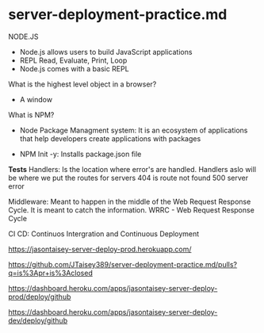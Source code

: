 # server-deployment-practice.md

NODE.JS
- Node.js allows users to build JavaScript applications
- REPL Read, Evaluate, Print, Loop
- Node.js comes with a basic REPL

What is the highest level object in a browser?
- A window

What is NPM?
- Node Package Managment system: It is an ecosystem of applications that help developers create applications with packages

- NPM Init -y: Installs package.json file

__Tests__
Handlers: Is the location where error's are handled. Handlers aslo will be where we put the routes for servers
404 is route not found
500 server error

Middleware: Meant to happen in the middle of the Web Request Response Cycle. It is meant to catch the information.
WRRC - Web Request Response Cycle

CI CD: Continuos Intergration and Continuous Deployment

https://jasontaisey-server-deploy-prod.herokuapp.com/

https://github.com/JTaisey389/server-deployment-practice.md/pulls?q=is%3Apr+is%3Aclosed

https://dashboard.heroku.com/apps/jasontaisey-server-deploy-prod/deploy/github

https://dashboard.heroku.com/apps/jasontaisey-server-deploy-dev/deploy/github
